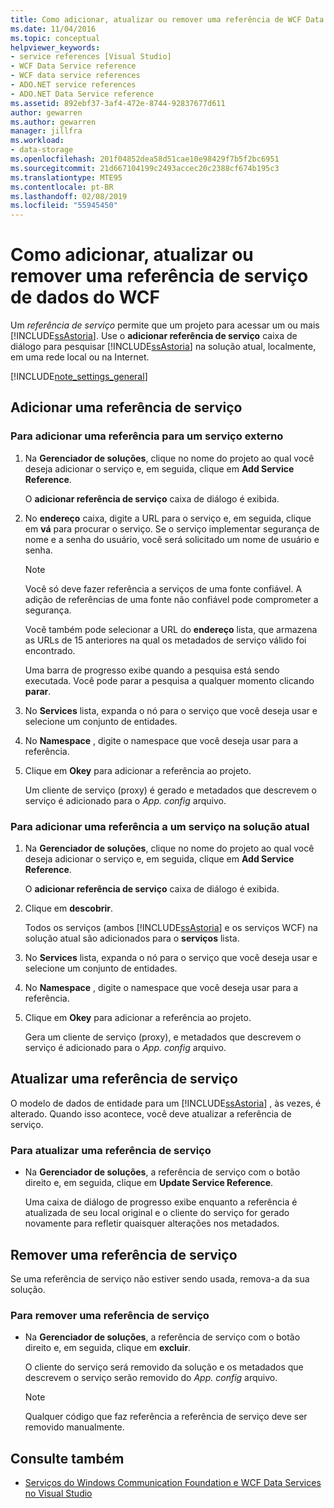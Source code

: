 ```yaml
---
title: Como adicionar, atualizar ou remover uma referência de WCF Data Services
ms.date: 11/04/2016
ms.topic: conceptual
helpviewer_keywords:
- service references [Visual Studio]
- WCF Data Service reference
- WCF data service references
- ADO.NET service references
- ADO.NET Data Service reference
ms.assetid: 892ebf37-3af4-472e-8744-92837677d611
author: gewarren
ms.author: gewarren
manager: jillfra
ms.workload:
- data-storage
ms.openlocfilehash: 201f04852dea58d51cae10e98429f7b5f2bc6951
ms.sourcegitcommit: 21d667104199c2493accec20c2388cf674b195c3
ms.translationtype: MTE95
ms.contentlocale: pt-BR
ms.lasthandoff: 02/08/2019
ms.locfileid: "55945450"
---
```

# <a name="how-to-add-update-or-remove-a-wcf-data-service-reference"></a>Como adicionar, atualizar ou remover uma referência de serviço de dados do WCF
Um *referência de serviço* permite que um projeto para acessar um ou mais [!INCLUDE[ssAstoria](../data-tools/includes/ssastoria_md.md)]. Use o **adicionar referência de serviço** caixa de diálogo para pesquisar [!INCLUDE[ssAstoria](../data-tools/includes/ssastoria_md.md)] na solução atual, localmente, em uma rede local ou na Internet.

[!INCLUDE[note_settings_general](../data-tools/includes/note_settings_general_md.md)]

## <a name="add-a-service-reference"></a>Adicionar uma referência de serviço

### <a name="to-add-a-reference-to-an-external-service"></a>Para adicionar uma referência para um serviço externo

1.  Na **Gerenciador de soluções**, clique no nome do projeto ao qual você deseja adicionar o serviço e, em seguida, clique em **Add Service Reference**.

     O **adicionar referência de serviço** caixa de diálogo é exibida.

2.  No **endereço** caixa, digite a URL para o serviço e, em seguida, clique em **vá** para procurar o serviço. Se o serviço implementar segurança de nome e a senha do usuário, você será solicitado um nome de usuário e senha.

    > [!NOTE]
    >  Você só deve fazer referência a serviços de uma fonte confiável. A adição de referências de uma fonte não confiável pode comprometer a segurança.

     Você também pode selecionar a URL do **endereço** lista, que armazena as URLs de 15 anteriores na qual os metadados de serviço válido foi encontrado.

     Uma barra de progresso exibe quando a pesquisa está sendo executada. Você pode parar a pesquisa a qualquer momento clicando **parar**.

3.  No **Services** lista, expanda o nó para o serviço que você deseja usar e selecione um conjunto de entidades.

4.  No **Namespace** , digite o namespace que você deseja usar para a referência.

5.  Clique em **Okey** para adicionar a referência ao projeto.

     Um cliente de serviço (proxy) é gerado e metadados que descrevem o serviço é adicionado para o *App. config* arquivo.

### <a name="to-add-a-reference-to-a-service-in-the-current-solution"></a>Para adicionar uma referência a um serviço na solução atual

1. Na **Gerenciador de soluções**, clique no nome do projeto ao qual você deseja adicionar o serviço e, em seguida, clique em **Add Service Reference**.

    O **adicionar referência de serviço** caixa de diálogo é exibida.

2. Clique em **descobrir**.

    Todos os serviços (ambos [!INCLUDE[ssAstoria](../data-tools/includes/ssastoria_md.md)] e os serviços WCF) na solução atual são adicionados para o **serviços** lista.

3. No **Services** lista, expanda o nó para o serviço que você deseja usar e selecione um conjunto de entidades.

4. No **Namespace** , digite o namespace que você deseja usar para a referência.

5. Clique em **Okey** para adicionar a referência ao projeto.

    Gera um cliente de serviço (proxy), e metadados que descrevem o serviço é adicionado para o *App. config* arquivo.

## <a name="update-a-service-reference"></a>Atualizar uma referência de serviço
 O modelo de dados de entidade para um [!INCLUDE[ssAstoria](../data-tools/includes/ssastoria_md.md)] , às vezes, é alterado. Quando isso acontece, você deve atualizar a referência de serviço.

### <a name="to-update-a-service-reference"></a>Para atualizar uma referência de serviço

-   Na **Gerenciador de soluções**, a referência de serviço com o botão direito e, em seguida, clique em **Update Service Reference**.

     Uma caixa de diálogo de progresso exibe enquanto a referência é atualizada de seu local original e o cliente do serviço for gerado novamente para refletir quaisquer alterações nos metadados.

## <a name="remove-a-service-reference"></a>Remover uma referência de serviço
 Se uma referência de serviço não estiver sendo usada, remova-a da sua solução.

### <a name="to-remove-a-service-reference"></a>Para remover uma referência de serviço

-   Na **Gerenciador de soluções**, a referência de serviço com o botão direito e, em seguida, clique em **excluir**.

     O cliente do serviço será removido da solução e os metadados que descrevem o serviço serão removido do *App. config* arquivo.

    > [!NOTE]
    >  Qualquer código que faz referência a referência de serviço deve ser removido manualmente.

## <a name="see-also"></a>Consulte também

- [Serviços do Windows Communication Foundation e WCF Data Services no Visual Studio](../data-tools/windows-communication-foundation-services-and-wcf-data-services-in-visual-studio.md)